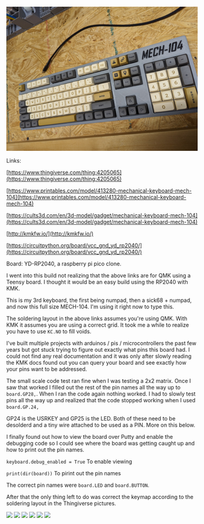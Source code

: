 ![Grey 3d printed keyboard mech-104](/keyboards/mech104/mech104.jpg)


Links:

[https://www.thingiverse.com/thing:4205065](https://www.thingiverse.com/thing:4205065)

[https://www.printables.com/model/413280-mechanical-keyboard-mech-104](https://www.printables.com/model/413280-mechanical-keyboard-mech-104)

[https://cults3d.com/en/3d-model/gadget/mechanical-keyboard-mech-104](https://cults3d.com/en/3d-model/gadget/mechanical-keyboard-mech-104)

[http://kmkfw.io/](http://kmkfw.io/)

[https://circuitpython.org/board/vcc_gnd_yd_rp2040/](https://circuitpython.org/board/vcc_gnd_yd_rp2040/)

Board: YD-RP2040, a raspberry pi pico clone. 

I went into this build not realizing that the above links are for QMK using a Teensy board. I thought it would be an easy build using the RP2040 with KMK. 

This is my 3rd keyboard, the first being numpad, then a sick68 + numpad, and now this full size MECH-104. I'm using it right now to type this. 

The soldering layout in the above links assumes you're using QMK. With KMK it assumes you are using a correct grid. It took me a while to realize you have to use ```KC.NO``` to fill voids. 

I've built multiple projects with arduinos / pis / microcontrollers the past few years but got stuck trying to figure out exactly what pins this board had. I could not find any real documentation and it was only after slowly reading the KMK docs found out you can query your board and see exactly how your pins want to be addressed. 

The small scale code test ran fine when I was testing a 2x2 matrix. Once I saw that worked I filled out the rest of the pin names all the way up to ```board.GP28,```. When I ran the code again nothing worked. I had to slowly test pins all the way up and realized that the code stopped working when I used ```board.GP.24,```

GP24 is the USRKEY and GP25 is the LED. Both of these need to be desolderd and a tiny wire attached to be used as a PIN. More on this below. 

I finally found out how to view the board over Putty and enable the debugging code so I could see where the board was getting caught up and how to print out the pin names. 

```keyboard.debug_enabled = True``` To enable viewing 

```print(dir(board))``` To pirint out the pin names

The correct pin names were ```board.LED``` and ```board.BUTTON```.

After that the only thing left to do was correct the keymap according to the soldering layout in the Thingiverse pictures. 



![](/keyboards/mech104/yd-rp2040pinout.jpg)
![](/keyboards/mech104/mech104back.jpg)
![](/keyboards/mech104/mech104backwire1.jpg)
![](/keyboards/mech104/mech104backwire2.jpg)
![](/keyboards/mech104/board1.jpg)
![](/keyboards/mech104/board2.jpg)